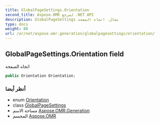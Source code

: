 ```yaml
---
title: GlobalPageSettings.Orientation
second_title: Aspose.OMR لمرجع .NET API
description: GlobalPageSettings مجال. اتجاه الصفحة
type: docs
weight: 80
url: /ar/net/aspose.omr.generation/globalpagesettings/orientation/
---
```

## GlobalPageSettings.Orientation field

اتجاه الصفحة

```csharp
public Orientation Orientation;
```

### أنظر أيضا

* enum [Orientation](../../orientation/)
* class [GlobalPageSettings](../)
* مساحة الاسم [Aspose.OMR.Generation](../../globalpagesettings/)
* المجسم [Aspose.OMR](../../../)


